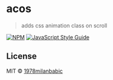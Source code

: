 # acos

> adds css animation class on scroll

[![NPM](https://img.shields.io/npm/v/acos.svg)](https://www.npmjs.com/package/acos) [![JavaScript Style Guide](https://img.shields.io/badge/code_style-standard-brightgreen.svg)](https://standardjs.com)

<!-- ## Install

```bash
npm install --save acos
```

## Usage

```jsx
import React, { Component } from 'react'

import MyComponent from 'acos'
import 'acos/dist/index.css'

class Example extends Component {
  render() {
    return <MyComponent />
  }
}
``` -->

## License

MIT © [1978milanbabic](https://github.com/1978milanbabic)
